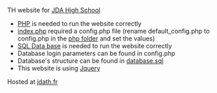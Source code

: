 TH website for [JDA High School](https://www.lyceejeannedarc.com/) <br/>

- [PHP](https://www.php.net/downloads.php) is needed to run the website correctly <br/>
- [index.php](https://github.com/C0dex73/TH_website/blob/main/index.php) required a config.php file (rename default_config.php to config.php in the [php folder](https://github.com/C0dex73/TH_website/tree/main/php) and set the values) <br/>
- [SQL Data base](https://sourceforge.net/projects/xampp/) is needed to run the website correctly <br/>
- Database login parameters can be found in config.php <br/>
- Database's structure can be found in [database.sql](https://github.com/C0dex73/TH_website/blob/main/database.sql) <br/>
- This website is using [Jquery](https://code.jquery.com/jquery-3.6.0.js) <br/>

Hosted at [jdath.fr](https://jdath.fr)
